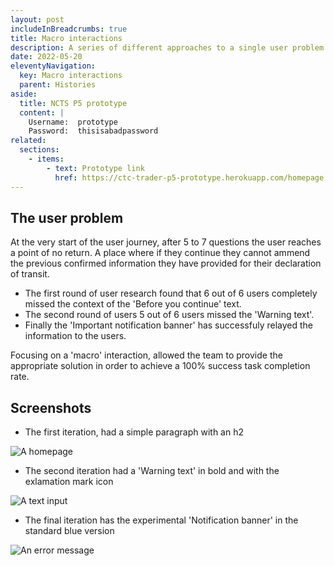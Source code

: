 ```yaml
---
layout: post
includeInBreadcrumbs: true
title: Macro interactions
description: A series of different approaches to a single user problem
date: 2022-05-20
eleventyNavigation:
  key: Macro interactions
  parent: Histories
aside:
  title: NCTS P5 prototype
  content: |
    Username:  prototype
    Password:  thisisabadpassword
related:
  sections:
    - items:
        - text: Prototype link
          href: https://ctc-trader-p5-prototype.herokuapp.com/homepage
---
```


## The user problem

At the very start of the user journey, after 5 to 7 questions the user reaches a point of no return. A place where if they continue they cannot ammend the previous confirmed information they have provided for their declaration of transit.

- The first round of user research found that 6 out of 6 users completely missed the context of the 'Before you continue' text.
- The second round of users 5 out of 6 users missed the 'Warning text'.
- Finally the 'Important notification banner' has successfuly relayed the information to the users.

Focusing on a 'macro' interaction, allowed the team to provide the appropriate solution in order to achieve a 100% success task completion rate.

## Screenshots

- The first iteration, had a simple paragraph with an h2

![A homepage](/assets/pre-task-list/cya-paragraph.png "The first iteration")
<br>

- The second iteration had a 'Warning text' in bold and with the exlamation mark icon

![A text input](/assets/pre-task-list/cya-warning.png "The second iteration")
<br>

- The final iteration has the experimental 'Notification banner' in the standard blue version

![An error message](/assets/pre-task-list/cya-important.png "The last iteration")
<br>
